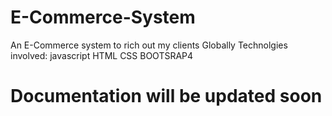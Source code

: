 # E-Commerce-System
An E-Commerce system to rich out my clients Globally
        Technolgies involved:
         javascript
          HTML
          CSS
          BOOTSRAP4
# Documentation will be updated soon

